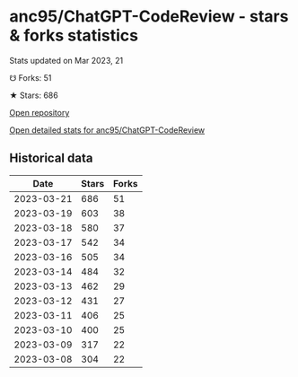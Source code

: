 # anc95/ChatGPT-CodeReview - stars & forks statistics

Stats updated on Mar 2023, 21

☋ Forks: 51

★ Stars: 686

[Open repository](https://github.com/anc95/ChatGPT-CodeReview)

[Open detailed stats for anc95/ChatGPT-CodeReview](https://reviewgithub.com/rep/anc95/ChatGPT-CodeReview)

## Historical data
| Date | Stars | Forks |
|------|-------|-------|
| 2023-03-21 | 686 | 51 | 
| 2023-03-19 | 603 | 38 | 
| 2023-03-18 | 580 | 37 | 
| 2023-03-17 | 542 | 34 | 
| 2023-03-16 | 505 | 34 | 
| 2023-03-14 | 484 | 32 | 
| 2023-03-13 | 462 | 29 | 
| 2023-03-12 | 431 | 27 | 
| 2023-03-11 | 406 | 25 | 
| 2023-03-10 | 400 | 25 | 
| 2023-03-09 | 317 | 22 | 
| 2023-03-08 | 304 | 22 | 

